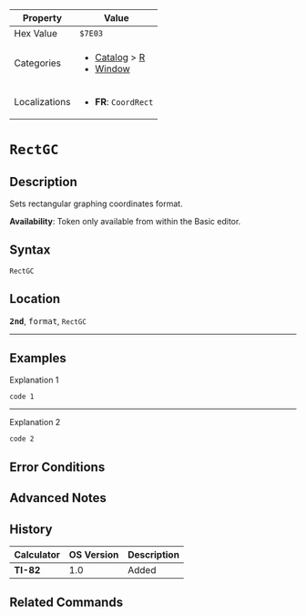 | Property      | Value |
|---------------|-------|
| Hex Value     | `$7E03`|
| Categories    | <ul><li>[Catalog](<../categories/Catalog.md>) > [R](<../categories/Catalog.md#R>)</li><li>[Window](<../categories/Window.md>)</li></ul> |
| Localizations | <ul><li><b>FR</b>: `CoordRect`</li></ul> |

# `RectGC`

## Description
Sets rectangular graphing coordinates format.


<b>Availability</b>: Token only available from within the Basic editor.

## Syntax
`RectGC`

## Location
<tt><kbd><b>2nd</b></kbd></tt>, <kbd>format</kbd>, `RectGC`
<hr>

## Examples

Explanation 1
```ti-basic
code 1
```
---
Explanation 2
```ti-basic
code 2
```

## Error Conditions


## Advanced Notes


## History
| Calculator | OS Version | Description |
|------------|------------|-------------|
| <b>TI-82</b> | 1.0 | Added |

## Related Commands


